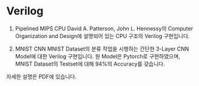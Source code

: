 # Verilog

1. Pipelined MIPS CPU
  David A. Patterson, John L. Hennessy의 Computer Organization and Design에 
  설명되어 있는 CPU 구조의 Verilog 구현입니다.
  
  
2. MNIST CNN
  MNIST Dataset의 분류 작업을 시행하는 간단한 3-Layer CNN Model에 대한 Verilog 구현입니다.
  원 Model은 Pytorch로 구현하였으며, MNIST Dataset의 Testset에 대해 94%의 Accuracy를 갖습니다.

  자세한 설명은 PDF에 있습니다.
